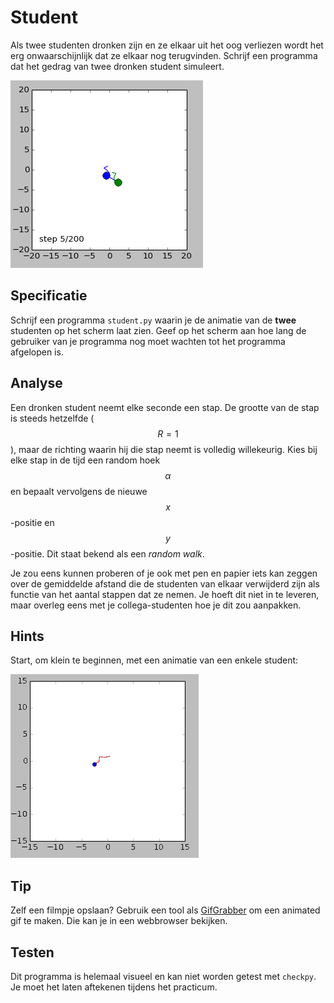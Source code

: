 # Student

Als twee studenten dronken zijn en ze elkaar uit het oog verliezen wordt het erg onwaarschijnlijk dat ze elkaar nog terugvinden. Schrijf een programma dat het gedrag van twee dronken student simuleert.

![](../../assets/AnimationRandomWalkDouble.gif)

## Specificatie

Schrijf een programma `student.py` waarin je de animatie van de **twee** studenten op het scherm laat zien. Geef op het scherm aan hoe lang de gebruiker van je programma nog moet wachten tot het
programma afgelopen is.

## Analyse

Een dronken student neemt elke seconde een stap. De grootte van de stap is steeds hetzelfde ($$R = 1$$), maar de richting waarin hij die stap neemt is volledig willekeurig. Kies bij elke stap in de tijd een random hoek $$\alpha$$ en bepaalt vervolgens de nieuwe $$x$$-positie en $$y$$-positie. Dit staat bekend als een *random walk*.

Je zou eens kunnen proberen of je ook met pen en papier iets kan zeggen over de gemiddelde afstand die de studenten van elkaar verwijderd zijn als functie van het aantal stappen dat ze nemen. Je hoeft dit niet in te leveren, maar overleg eens met je collega-studenten hoe je dit zou aanpakken.


## Hints

Start, om klein te beginnen, met een animatie van een enkele student:

![](../../assets/AnimationRandomWalk.gif)

## Tip

Zelf een filmpje opslaan? Gebruik een tool als [GifGrabber](http://www.gifgrabber.com) om een animated gif te maken. Die kan je in een webbrowser bekijken.

## Testen

Dit programma is helemaal visueel en kan niet worden getest met `checkpy`. Je moet het laten aftekenen tijdens het practicum.
